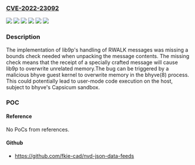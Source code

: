 ### [CVE-2022-23092](https://cve.mitre.org/cgi-bin/cvename.cgi?name=CVE-2022-23092)
![](https://img.shields.io/static/v1?label=Product&message=FreeBSD&color=blue)
![](https://img.shields.io/static/v1?label=Version&message=13.0-RELEASE%20&color=brightgreen)
![](https://img.shields.io/static/v1?label=Version&message=13.0-release%20&color=brightgreen)
![](https://img.shields.io/static/v1?label=Version&message=13.1-RELEASE%20&color=brightgreen)
![](https://img.shields.io/static/v1?label=Version&message=13.1-release%20&color=brightgreen)
![](https://img.shields.io/static/v1?label=Vulnerability&message=n%2Fa&color=blue)

### Description

The implementation of lib9p's handling of RWALK messages was missing a bounds check needed when unpacking the message contents.  The missing check means that the receipt of a specially crafted message will cause lib9p to overwrite unrelated memory.The bug can be triggered by a malicious bhyve guest kernel to overwrite memory in the bhyve(8) process.  This could potentially lead to user-mode code execution on the host, subject to bhyve's Capsicum sandbox.

### POC

#### Reference
No PoCs from references.

#### Github
- https://github.com/fkie-cad/nvd-json-data-feeds

